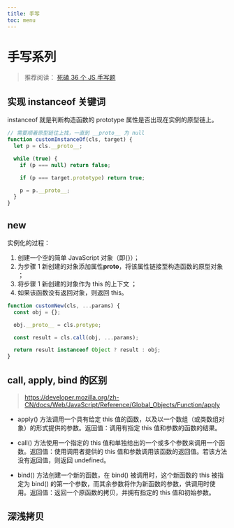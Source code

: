 ```yaml
---
title: 手写
toc: menu
---
```


# 手写系列

> 推荐阅读： [死磕 36 个 JS 手写题](https://juejin.cn/post/6946022649768181774)

## 实现 instanceof 关键词

instanceof 就是判断构造函数的 prototype 属性是否出现在实例的原型链上。

```javascript
// 需要顺着原型链往上找，一直到 __proto__ 为 null
function customInstanceOf(cls, target) {
  let p = cls.__proto__;

  while (true) {
    if (p === null) return false;

    if (p === target.prototype) return true;

    p = p.__proto__;
  }
}
```

## new

实例化的过程：

1. 创建一个空的简单 JavaScript 对象（即{}）；
2. 为步骤 1 新创建的对象添加属性**proto**，将该属性链接至构造函数的原型对象 ；
3. 将步骤 1 新创建的对象作为 this 的上下文 ；
4. 如果该函数没有返回对象，则返回 this。

```javascript
function customNew(cls, ...params) {
  const obj = {};

  obj.__proto__ = cls.protype;

  const result = cls.call(obj, ...params);

  return result instanceof Object ? result : obj;
}
```

## call, apply, bind 的区别

> https://developer.mozilla.org/zh-CN/docs/Web/JavaScript/Reference/Global_Objects/Function/apply

- apply() 方法调用一个具有给定 this 值的函数，以及以一个数组（或类数组对象）的形式提供的参数。返回值：调用有指定 this 值和参数的函数的结果。

- call() 方法使用一个指定的 this 值和单独给出的一个或多个参数来调用一个函数。返回值：使用调用者提供的 this 值和参数调用该函数的返回值。若该方法没有返回值，则返回 undefined。

- bind() 方法创建一个新的函数，在 bind() 被调用时，这个新函数的 this 被指定为 bind() 的第一个参数，而其余参数将作为新函数的参数，供调用时使用。返回值：返回一个原函数的拷贝，并拥有指定的 this 值和初始参数。

## 深浅拷贝
